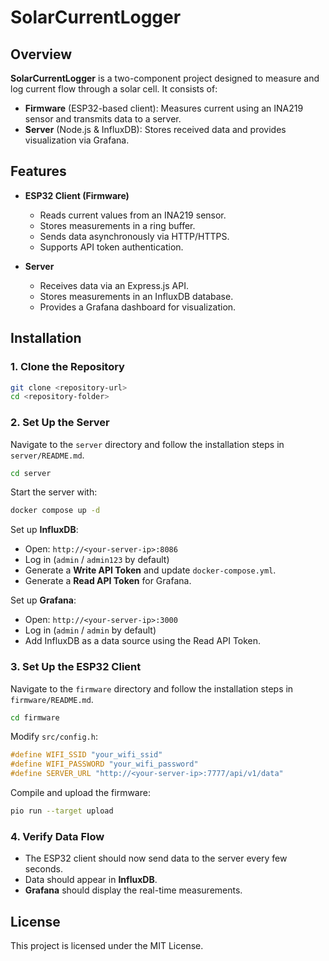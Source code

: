 # SolarCurrentLogger

## Overview

**SolarCurrentLogger** is a two-component project designed to measure and log current flow through a solar cell. It consists of:

- **Firmware** (ESP32-based client): Measures current using an INA219 sensor and transmits data to a server.
- **Server** (Node.js & InfluxDB): Stores received data and provides visualization via Grafana.

## Features

- **ESP32 Client (Firmware)**
  - Reads current values from an INA219 sensor.
  - Stores measurements in a ring buffer.
  - Sends data asynchronously via HTTP/HTTPS.
  - Supports API token authentication.
  
- **Server**
  - Receives data via an Express.js API.
  - Stores measurements in an InfluxDB database.
  - Provides a Grafana dashboard for visualization.

## Installation

### 1. Clone the Repository

```sh
git clone <repository-url>
cd <repository-folder>
```

### 2. Set Up the Server

Navigate to the `server` directory and follow the installation steps in `server/README.md`.

```sh
cd server
```

Start the server with:
```sh
docker compose up -d
```

Set up **InfluxDB**:
- Open: `http://<your-server-ip>:8086`
- Log in (`admin` / `admin123` by default)
- Generate a **Write API Token** and update `docker-compose.yml`.
- Generate a **Read API Token** for Grafana.

Set up **Grafana**:
- Open: `http://<your-server-ip>:3000`
- Log in (`admin` / `admin` by default)
- Add InfluxDB as a data source using the Read API Token.

### 3. Set Up the ESP32 Client

Navigate to the `firmware` directory and follow the installation steps in `firmware/README.md`.

```sh
cd firmware
```

Modify `src/config.h`:
```cpp
#define WIFI_SSID "your_wifi_ssid"
#define WIFI_PASSWORD "your_wifi_password"
#define SERVER_URL "http://<your-server-ip>:7777/api/v1/data"
```

Compile and upload the firmware:
```sh
pio run --target upload
```

### 4. Verify Data Flow

- The ESP32 client should now send data to the server every few seconds.
- Data should appear in **InfluxDB**.
- **Grafana** should display the real-time measurements.

## License

This project is licensed under the MIT License.

